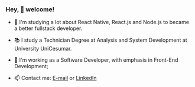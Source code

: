 ### Hey, 👋 welcome!

- 🌱 I'm studying a lot about React Native, React.js and Node.js to became a better fullstack developer.

- 📚 I study a Technician Degree at Analysis and System Development at University UniCesumar.
- 🔭 I'm working as a Software Developer, with emphasis in Front-End Development;
- 📫 Contact me: [E-mail](mailto:gabriel.silipi@gmail.com) or [LinkedIn](https://www.linkedin.com/in/gabriel-silipi/)


<!--
**silipi/silipi** is a ✨ _special_ ✨ repository because its `README.md` (this file) appears on your GitHub profile.

Here are some ideas to get you started:

- 🔭 I’m currently working on ...
- 🌱 I’m currently learning ...
- 👯 I’m looking to collaborate on ...
- 🤔 I’m looking for help with ...
- 💬 Ask me about ...
- 📫 How to reach me: ...
- 😄 Pronouns: ...
- ⚡ Fun fact: ...
-->
